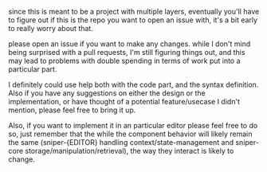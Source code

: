 since this is meant to be a project with multiple layers, eventually you'll have to figure out if this is the repo you want to open an issue with, it's a bit early to really worry about that.

please open an issue if you want to make any changes. while I don't mind being surprised with a pull requests, I'm still figuring things out, and this may lead to problems with double spending in terms of work put into a particular part. 

I definitely could use help both with the code part, and the syntax definition. Also if you have any suggestions on either the design or the implementation, or have thought of a potential feature/usecase I didn't mention, please feel free to bring it up.

Also, if you want to implement it in an particular editor please feel free to do so, just remember that the while the component behavior will likely remain the same (sniper-{EDITOR} handling context/state-management and sniper-core storage/manipulation/retrieval), the way they interact is likely to change.